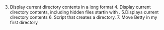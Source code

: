 3. Display current directory contents in a long format 4. Display current directory contents, including hidden files startin with . 5.Displays current directory contents 6. Script that creates a directory. 7. Move Betty in my first directory
